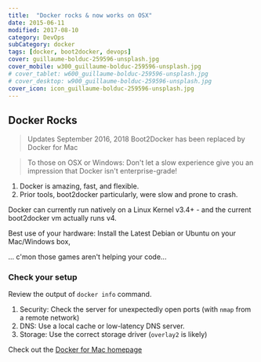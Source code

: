 ```yaml
---
title:  "Docker rocks & now works on OSX"
date: 2015-06-11
modified: 2017-08-10
category: DevOps
subCategory: docker
tags: [docker, boot2docker, devops]
cover: guillaume-bolduc-259596-unsplash.jpg
cover_mobile: w300_guillaume-bolduc-259596-unsplash.jpg
# cover_tablet: w600_guillaume-bolduc-259596-unsplash.jpg
# cover_desktop: w900_guillaume-bolduc-259596-unsplash.jpg
cover_icon: icon_guillaume-bolduc-259596-unsplash.jpg
---
```


## Docker Rocks

> Updates September 2016, 2018
> Boot2Docker has been replaced by Docker for Mac

> To those on OSX or Windows: Don't let a slow experience give you an impression that Docker isn't enterprise-grade!

1. Docker is amazing, fast, and flexible.
1. Prior tools, boot2docker particularly, were slow and prone to crash.

 Docker can currently run natively on a Linux Kernel v3.4+ - and the current boot2docker vm actually runs v4.

 Best use of your hardware: Install the Latest Debian or Ubuntu on your Mac/Windows box,

 ... c'mon those games aren't helping your code...

### Check your setup

Review the output of `docker info` command.

1. Security: Check the server for unexpectedly open ports (with `nmap` from a remote network)
1. DNS: Use a local cache or low-latency DNS server.
1. Storage: Use the correct storage driver (`overlay2` is likely)

Check out the [Docker for Mac homepage](https://docs.docker.com/docker-for-mac/install/)


